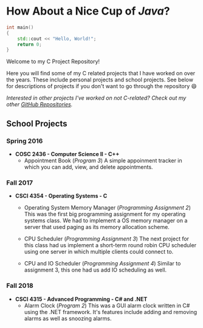 # How About a Nice Cup of _Java_?
```c++
int main() 
{
    std::cout << "Hello, World!";
    return 0;
}
```
Welcome to my C Project Repository!

Here you will find some of my C related projects that I have worked on over the years. These include personal projects and school projects. See below for descriptions of projects if you don't want to go through the repository :smile:

_Interested in other projects I've worked on not C-related? Check out my other [GitHub Repositories](https://github.com/ethan-hann)._

## School Projects
### Spring 2016
* **COSC 2436 - Computer Science II - C++**
  * Appointment Book (_Program 3_)
  A simple appoinment tracker in which you can add, view, and delete appointments.
  
  
### Fall 2017
* **CSCI 4354 - Operating Systems - C**
  * Operating System Memory Manager (_Programming Assignment 2_)
  This was the first big programming assignment for my operating systems class. We had to implement a OS memory manager on a server that used paging as its memory allocation scheme.
  
  * CPU Scheduler (_Programming Assignment 3_)
  The next project for this class had us implement a short-term round robin CPU scheduler using one server in which multiple clients could connect to.
  
  * CPU and IO Scheduler (_Programming Assignment 4_)
  Similar to assignment 3, this one had us add IO scheduling as well.
  
  
### Fall 2018
* **CSCI 4315 - Advanced Programming - C# and .NET**
  * Alarm Clock (_Program 2_)
  This was a GUI alarm clock written in C# using the .NET framework. It's features include adding and removing alarms as well as snoozing alarms.
  
